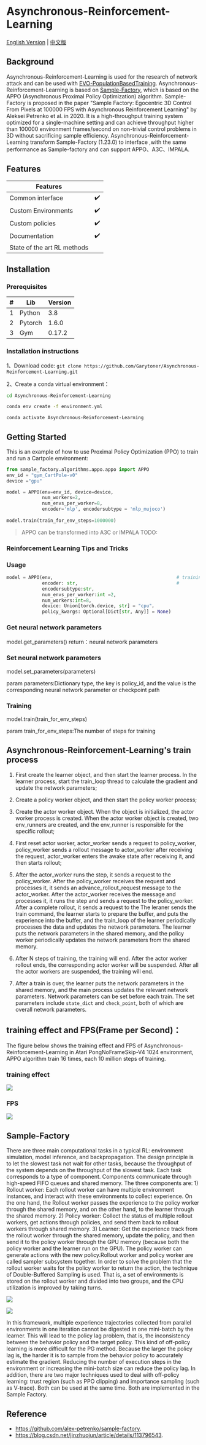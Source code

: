 #  Asynchronous-Reinforcement-Learning
[English Version](/README.md) | [中文版](/README1.md)


## Background
Asynchronous-Reinforcement-Learning is used for the research of network attack and can be used with [EVO-PopulationBasedTraining](https://github.com/yyzpiero/EVO-PopulationBasedTraining).  Asynchronous-Reinforcement-Learning is based on [Sample-Factory](https://github.com/alex-petrenko/sample-factory), which is based on the APPO (Asynchronous Proximal Policy Optimization) algorithm. Sample-Factory is proposed in the paper "Sample Factory: Egocentric 3D Control From Pixels at 100000 FPS with Asynchronous Reinforcement Learning" by Aleksei Petrenko et al. in 2020. It is a high-throughput training system optimized for a single-machine setting and can achieve throughput higher than 100000 environment frames/second on non-trivial control problems in 3D without sacrificing sample efficiency. Asynchronous-Reinforcement-Learning  transform Sample-Factory (1.23.0) to interface  ,with  the same performance as Sample-factory and can support APPO、A3C、IMPALA.


## Features

| Features |  |
| ------ | ------|
| Common interface	| ✔️|
| Custom Environments |  ✔️  |
| Custom policies| ✔️ |
| Documentation    | ✔️|
| State of the art RL methods	| |


## Installation

### Prerequisites 
| #    | Lib | Version |
| ---- | ------ | ------|
| 1    | Python | 3.8   |
| 2    | Pytorch| 1.6.0 |
| 3    | Gym    | 0.17.2|

### Installation instructions

1、Download code: `git clone https://github.com/Garytoner/Asynchronous-Reinforcement-Learning.git`

2、Create a conda virtual environment：
```bash
cd Asynchronous-Reinforcement-Learning

conda env create -f environment.yml

conda activate Asynchronous-Reinforcement-Learning
```


## Getting Started
This is an example of how to use Proximal Policy Optimization (PPO) to train and run a Cartpole environment:
```python
from sample_factory.algorithms.appo.appo import APPO
env_id = "gym_CartPole-v0"
device ="gpu"

model = APPO(env=env_id, device=device, 
             num_workers=2,
             num_envs_per_worker=8,
             encoder='mlp', encodersubtype = 'mlp_mujoco')
    
model.train(train_for_env_steps=1000000)
```

> APPO can be transformed into A3C or IMPALA
TODO:
### Reinforcement Learning Tips and Tricks
<!---
Yizhou: 一个比较General的建议是，简略说一下A3C、IMPALA为啥变换参数就可以？
-->
### Usage 

```python
model = APPO(env,                                             # training environment
             encoder: str,                                    #
             encodersubtype:str,
             num_envs_per_worker:int =2,
             num_workers:int=8,  
             device: Union[torch.device, str] = "cpu"， 
             policy_kwargs: Optional[Dict[str, Any]] = None)
```
<!---
Yizhou: 可以照着上面的方式些
-->

<!-- `env`: 
`encoder`: encoder type
`encodersubtype`: encoding subtype
`num_envs_per_worker`: the number of environments that a single actor woreer runs
`num_workers`: number of actor workers
`device`: device type, if it is cpu, only use cpu, if it is gpu, use both cpu and gpu
`policy_kwargs`: other hyperparameters -->
<!---
Yizhou: 请解释一些这些函数的用处！！！！！
-->
### Get neural network parameters
<!---
Yizhou: 代码块！！！！！！
-->
model.get_parameters()
return：neural network parameters

### Set neural network parameters

model.set_parameters(parameters)

param parameters:Dictionary type, the key is policy_id, and the value is the corresponding neural network parameter or checkpoint path

### Training

model.train(train_for_env_steps)

param train_for_env_steps:The number of steps for training


## Asynchronous-Reinforcement-Learning's train process

1. First create the learner object, and then start the learner process. In the learner process, start the train_loop thread to calculate the gradient and update the network parameters;

2. Create a policy worker object, and then start the policy worker process;

3. Create the actor worker object. When the object is initialized, the actor worker process is created. When the actor worker object is created, two env_runners are created, and the env_runner is responsible for the specific rollout;

4. First reset actor worker, actor_worker sends a request to policy_worker, policy_worker sends a rollout message to actor_worker after receiving the request, actor_worker enters the awake state after receiving it, and then starts rollout;

5. After the actor_worker runs the step, it sends a request to the policy_worker. After the policy_worker receives the request and processes it, it sends an advance_rollout_request message to the actor_worker. After the actor_worker receives the message and processes it, it runs the step and sends a request to the policy_worker. After a complete rollout, it sends a request to the The leraner sends the train command, the learner starts to prepare the buffer, and puts the experience into the buffer, and the train_loop of the learner periodically processes the data and updates the network parameters. The learner puts the network parameters in the shared memory, and the policy worker periodically updates the network parameters from the shared memory.

6. After N steps of training, the training will end. After the actor worker rollout ends, the corresponding actor worker will be suspended. After all the actor workers are suspended, the training will end.
<!---
Yizhou: 参考我提的那个Issue， training 没有结束
-->


7. After a train is over, the learner puts the network parameters in the shared memory, and the main process updates the relevant network parameters. Network parameters can be set before each train. The set parameters include `state_dict` and `check_point`, both of which are overall network parameters.
<!---
Yizhou: `state_dict` and `check_point` 的解释一些吧，尤其`check_point`
-->


## training effect and FPS(Frame per Second)：
<!---
Yizhou: rename this to Benchmark
-->
The figure below shows the training effect and FPS of Asynchronous-Reinforcement-Learning in Atari PongNoFrameSkip-V4 1024 environment, APPO algorithm train 16 times, each 10 million steps of training.

### training effect

<p>
    <img src="./images/image3.png"/>
</p>

### FPS

<p>
     <img src="./images/image4.png"/>
</p>

## Sample-Factory

There are three main computational tasks in a typical RL: environment simulation, model inference, and backpropagation. The design principle is to let the slowest task not wait for other tasks, because the throughput of the system depends on the throughput of the slowest task. Each task corresponds to a type of component. Components communicate through high-speed FIFO queues and shared memory. The three components are: 1) Rollout worker: Each rollout worker can have multiple environment instances, and interact with these environments to collect experience. On the one hand, the Rollout worker passes the experience to the policy worker through the shared memory, and on the other hand, to the learner through the shared memory. 2) Policy worker: Collect the status of multiple rollout workers, get actions through policies, and send them back to rollout workers through shared memory. 3) Learner: Get the experience track from the rollout worker through the shared memory, update the policy, and then send it to the policy worker through the GPU memory (because both the policy worker and the learner run on the GPU). The policy worker can generate actions with the new policy.Rollout worker and policy worker are called sampler subsystem together. In order to solve the problem that the rollout worker waits for the policy worker to return the action, the technique of Double-Buffered Sampling is used. That is, a set of environments is stored on the rollout worker and divided into two groups, and the CPU utilization is improved by taking turns.

<p>
    <img src="./images/image1.png"/>
</p>

<p>
    <img src="./images/image2.png"/>
</p>


In this framework, multiple experience trajectories collected from parallel environments in one iteration cannot be digested in one mini-batch by the learner. This will lead to the policy lag problem, that is, the inconsistency between the behavior policy and the target policy. This kind of off-policy learning is more difficult for the PG method. Because the larger the policy lag is, the harder it is to sample from the behavior policy to accurately estimate the gradient. Reducing the number of execution steps in the environment or increasing the mini-batch size can reduce the policy lag. In addition, there are two major techniques used to deal with off-policy learning: trust region (such as PPO clipping) and importance sampling (such as V-trace). Both can be used at the same time. Both are implemented in the Sample Factory.

## Reference
- https://github.com/alex-petrenko/sample-factory.
- https://blog.csdn.net/jinzhuojun/article/details/113796543.
